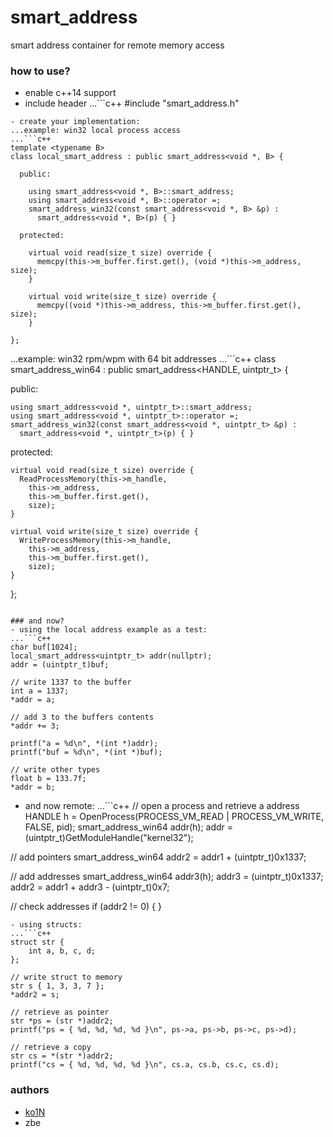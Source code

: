 # smart_address
smart address container for remote memory access

### how to use?
- enable c++14 support
- include header
...```c++
#include "smart_address.h"
```
- create your implementation:
...example: win32 local process access
...```c++
template <typename B>
class local_smart_address : public smart_address<void *, B> {

  public:

    using smart_address<void *, B>::smart_address;
    using smart_address<void *, B>::operator =;
    smart_address_win32(const smart_address<void *, B> &p) :
      smart_address<void *, B>(p) { }

  protected:

    virtual void read(size_t size) override {
      memcpy(this->m_buffer.first.get(), (void *)this->m_address, size);
    }

    virtual void write(size_t size) override {
      memcpy((void *)this->m_address, this->m_buffer.first.get(), size);
    }

};
```

...example: win32 rpm/wpm with 64 bit addresses
...```c++
class smart_address_win64 : public smart_address<HANDLE, uintptr_t> {

  public:

    using smart_address<void *, uintptr_t>::smart_address;
    using smart_address<void *, uintptr_t>::operator =;
    smart_address_win32(const smart_address<void *, uintptr_t> &p) :
      smart_address<void *, uintptr_t>(p) { }

  protected:

    virtual void read(size_t size) override {
      ReadProcessMemory(this->m_handle,
        this->m_address,
        this->m_buffer.first.get(),
        size);
    }

    virtual void write(size_t size) override {
      WriteProcessMemory(this->m_handle,
        this->m_address,
        this->m_buffer.first.get(),
        size);
    }

};
```

### and now?
- using the local address example as a test:
...```c++
char buf[1024];
local_smart_address<uintptr_t> addr(nullptr);
addr = (uintptr_t)buf;

// write 1337 to the buffer
int a = 1337;
*addr = a;

// add 3 to the buffers contents
*addr += 3;

printf("a = %d\n", *(int *)addr);
printf("buf = %d\n", *(int *)buf);

// write other types
float b = 133.7f;
*addr = b;
```
- and now remote:
...```c++
// open a process and retrieve a address
HANDLE h = OpenProcess(PROCESS_VM_READ | PROCESS_VM_WRITE, FALSE, pid);
smart_address_win64 addr(h);
addr = (uintptr_t)GetModuleHandle("kernel32");

// add pointers
smart_address_win64 addr2 = addr1 + (uintptr_t)0x1337;

// add addresses
smart_address_win64 addr3(h);
addr3 = (uintptr_t)0x1337;
addr2 = addr1 + addr3 - (uintptr_t)0x7;

// check addresses
if (addr2 != 0) {
}
```
- using structs:
...```c++
struct str {
    int a, b, c, d;
};

// write struct to memory
str s { 1, 3, 3, 7 };
*addr2 = s;

// retrieve as pointer
str *ps = (str *)addr2;
printf("ps = { %d, %d, %d, %d }\n", ps->a, ps->b, ps->c, ps->d);

// retrieve a copy
str cs = *(str *)addr2;
printf("cs = { %d, %d, %d, %d }\n", cs.a, cs.b, cs.c, cs.d);
```

### authors
- [ko1N](https://github.com/ko1N)
- zbe
